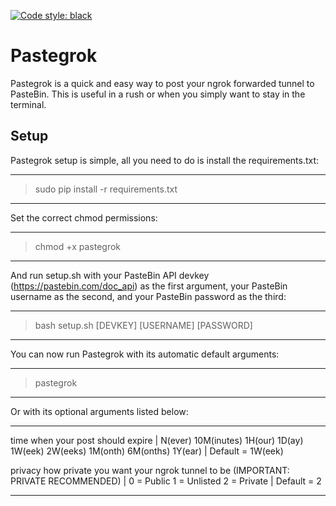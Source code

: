 [![Code style: black](https://img.shields.io/badge/code%20style-black-000000.svg)](https://github.com/psf/black)

# Pastegrok

Pastegrok is a quick and easy way to post your ngrok forwarded tunnel to PasteBin. This is useful in a rush or when you simply want to stay in the terminal.

## Setup

Pastegrok setup is simple, all you need to do is install the requirements.txt:

---------------------------------------------------------------------------------
> sudo pip install -r requirements.txt
---------------------------------------------------------------------------------

Set the correct chmod permissions:

---------------------------------------------------------------------------------
> chmod +x pastegrok
---------------------------------------------------------------------------------

And run setup.sh with your PasteBin API devkey (https://pastebin.com/doc_api) as the first argument, your PasteBin username as the second, and your PasteBin password as the third:

---------------------------------------------------------------------------------   
> bash setup.sh [DEVKEY] [USERNAME] [PASSWORD]
---------------------------------------------------------------------------------

You can now run Pastegrok with its automatic default arguments:

---------------------------------------------------------------------------------
> pastegrok
---------------------------------------------------------------------------------

Or with its optional arguments listed below:

---------------------------------------------------------------------------------
time        when your post should expire | N(ever) 10M(inutes) 1H(our) 1D(ay)
              1W(eek) 2W(eeks) 1M(onth) 6M(onths) 1Y(ear) | Default = 1W(eek)
              
privacy     how private you want your ngrok tunnel to be (IMPORTANT: PRIVATE
              RECOMMENDED) | 0 = Public 1 = Unlisted 2 = Private | Default = 2

---------------------------------------------------------------------------------
